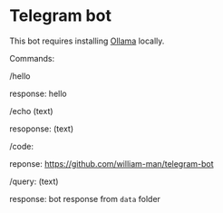 # Telegram bot

This bot requires installing [Ollama](https://ollama.com/) locally.

Commands:

/hello

response: hello

/echo (text)

resoponse: (text)

/code:

reponse: https://github.com/william-man/telegram-bot

/query: (text)

response: bot response from `data` folder
